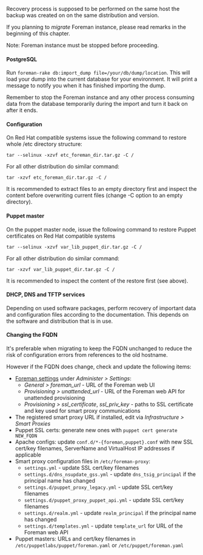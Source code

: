 
Recovery process is supposed to be performed on the same host the backup was
created on on the same distribution and version.

If you planning to *migrate* Foreman instance, please read remarks in the
beginning of this chapter.

Note: Foreman instance must be stopped before proceeding.

#### PostgreSQL

Run ```foreman-rake db:import_dump file=/your/db/dump/location```. This will load your
dump into the current database for your environment. It will print a message
to notify you when it has finished importing the dump.

Remember to stop the Foreman instance and any other process consuming data from the
database temporarily during the import and turn it back on after it ends.

#### Configuration

On Red Hat compatible systems issue the following command to restore whole /etc
directory structure:

    tar --selinux -xzvf etc_foreman_dir.tar.gz -C /

For all other distribution do similar command:

    tar -xzvf etc_foreman_dir.tar.gz -C /

It is recommended to extract files to an empty directory first and inspect the
content before overwriting current files (change -C option to an empty
directory).

#### Puppet master

On the puppet master node, issue the following command to restore Puppet
certificates on Red Hat compatible systems

    tar --selinux -xzvf var_lib_puppet_dir.tar.gz -C /

For all other distribution do similar command:

    tar -xzvf var_lib_puppet_dir.tar.gz -C /

It is recommended to inspect the content of the restore first (see above).

#### DHCP, DNS and TFTP services

Depending on used software packages, perform recovery of important data and
configuration files according to the documentation. This depends on the
software and distribution that is in use.

#### Changing the FQDN

It's preferable when migrating to keep the FQDN unchanged to reduce the risk
of configuration errors from references to the old hostname.

However if the FQDN does change, check and update the following items:

* [Foreman settings](manuals/{{page.version}}/index.html#3.5.2ConfigurationOptions) under *Administer > Settings*:
    * *General > foreman_url* - URL of the Foreman web UI
    * *Provisioning > unattended_url* - URL of the Foreman web API for unattended provisioning
    * *Provisioning > ssl_certificate*, *ssl_priv_key* - paths to SSL certificate and key used for smart proxy communications
* The registered smart proxy URL if installed, edit via *Infrastructure > Smart Proxies*
* Puppet SSL certs: generate new ones with `puppet cert generate NEW_FQDN`
* Apache configs: update `conf.d/*-{foreman,puppet}.conf` with new SSL cert/key filenames, ServerName and VirtualHost IP addresses if applicable
* Smart proxy configuration files in `/etc/foreman-proxy`:
    * `settings.yml` - update SSL cert/key filenames
    * `settings.d/dns_nsupdate_gss.yml` - update `dns_tsig_principal` if the principal name has changed
    * `settings.d/puppet_proxy_legacy.yml` - update SSL cert/key filenames
    * `settings.d/puppet_proxy_puppet_api.yml` - update SSL cert/key filenames
    * `settings.d/realm.yml` - update `realm_principal` if the principal name has changed
    * `settings.d/templates.yml` - update `template_url` for URL of the Foreman web API
* Puppet masters: URLs and cert/key filenames in `/etc/puppetlabs/puppet/foreman.yaml` or `/etc/puppet/foreman.yaml`
